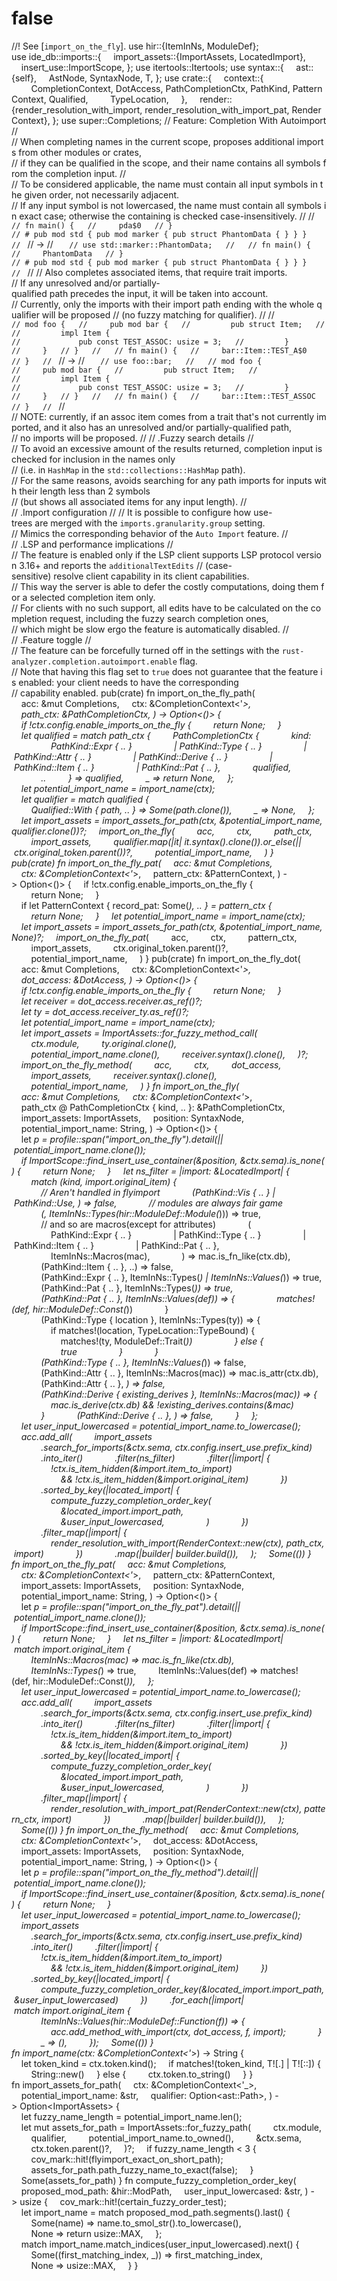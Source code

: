 # false
//! See [`import_on_the_fly`].   use hir::{ItemInNs, ModuleDef};   use ide_db::imports::{       import_assets::{ImportAssets, LocatedImport},       insert_use::ImportScope,   };   use itertools::Itertools;   use syntax::{       ast::{self},       AstNode, SyntaxNode, T,   };      use crate::{       context::{           CompletionContext, DotAccess, PathCompletionCtx, PathKind, PatternContext, Qualified,           TypeLocation,       },       render::{render_resolution_with_import, render_resolution_with_import_pat, RenderContext},   };      use super::Completions;      // Feature: Completion With Autoimport   //   // When completing names in the current scope, proposes additional imports from other modules or crates,   // if they can be qualified in the scope, and their name contains all symbols from the completion input.   //   // To be considered applicable, the name must contain all input symbols in the given order, not necessarily adjacent.   // If any input symbol is not lowercased, the name must contain all symbols in exact case; otherwise the containing is checked case-insensitively.   //   // ```   // fn main() {   //     pda$0   // }   // # pub mod std { pub mod marker { pub struct PhantomData { } } }   // ```   // ->   // ```   // use std::marker::PhantomData;   //   // fn main() {   //     PhantomData   // }   // # pub mod std { pub mod marker { pub struct PhantomData { } } }   // ```   //   // Also completes associated items, that require trait imports.   // If any unresolved and/or partially-qualified path precedes the input, it will be taken into account.   // Currently, only the imports with their import path ending with the whole qualifier will be proposed   // (no fuzzy matching for qualifier).   //   // ```   // mod foo {   //     pub mod bar {   //         pub struct Item;   //   //         impl Item {   //             pub const TEST_ASSOC: usize = 3;   //         }   //     }   // }   //   // fn main() {   //     bar::Item::TEST_A$0   // }   // ```   // ->   // ```   // use foo::bar;   //   // mod foo {   //     pub mod bar {   //         pub struct Item;   //   //         impl Item {   //             pub const TEST_ASSOC: usize = 3;   //         }   //     }   // }   //   // fn main() {   //     bar::Item::TEST_ASSOC   // }   // ```   //   // NOTE: currently, if an assoc item comes from a trait that's not currently imported, and it also has an unresolved and/or partially-qualified path,   // no imports will be proposed.   //   // .Fuzzy search details   //   // To avoid an excessive amount of the results returned, completion input is checked for inclusion in the names only   // (i.e. in `HashMap` in the `std::collections::HashMap` path).   // For the same reasons, avoids searching for any path imports for inputs with their length less than 2 symbols   // (but shows all associated items for any input length).   //   // .Import configuration   //   // It is possible to configure how use-trees are merged with the `imports.granularity.group` setting.   // Mimics the corresponding behavior of the `Auto Import` feature.   //   // .LSP and performance implications   //   // The feature is enabled only if the LSP client supports LSP protocol version 3.16+ and reports the `additionalTextEdits`   // (case-sensitive) resolve client capability in its client capabilities.   // This way the server is able to defer the costly computations, doing them for a selected completion item only.   // For clients with no such support, all edits have to be calculated on the completion request, including the fuzzy search completion ones,   // which might be slow ergo the feature is automatically disabled.   //   // .Feature toggle   //   // The feature can be forcefully turned off in the settings with the `rust-analyzer.completion.autoimport.enable` flag.   // Note that having this flag set to `true` does not guarantee that the feature is enabled: your client needs to have the corresponding   // capability enabled.   pub(crate) fn import_on_the_fly_path(       acc: &amp;mut Completions,       ctx: &amp;CompletionContext&lt;'_>,       path_ctx: &amp;PathCompletionCtx,   ) -> Option&lt;()> {       if !ctx.config.enable_imports_on_the_fly {           return None;       }       let qualified = match path_ctx {           PathCompletionCtx {               kind:                   PathKind::Expr { .. }                   | PathKind::Type { .. }                   | PathKind::Attr { .. }                   | PathKind::Derive { .. }                   | PathKind::Item { .. }                   | PathKind::Pat { .. },               qualified,               ..           } => qualified,           _ => return None,       };       let potential_import_name = import_name(ctx);       let qualifier = match qualified {           Qualified::With { path, .. } => Some(path.clone()),           _ => None,       };       let import_assets = import_assets_for_path(ctx, &amp;potential_import_name, qualifier.clone())?;          import_on_the_fly(           acc,           ctx,           path_ctx,           import_assets,           qualifier.map(|it| it.syntax().clone()).or_else(|| ctx.original_token.parent())?,           potential_import_name,       )   }      pub(crate) fn import_on_the_fly_pat(       acc: &amp;mut Completions,       ctx: &amp;CompletionContext&lt;'_>,       pattern_ctx: &amp;PatternContext,   ) -> Option&lt;()> {       if !ctx.config.enable_imports_on_the_fly {           return None;       }       if let PatternContext { record_pat: Some(_), .. } = pattern_ctx {           return None;       }          let potential_import_name = import_name(ctx);       let import_assets = import_assets_for_path(ctx, &amp;potential_import_name, None)?;          import_on_the_fly_pat_(           acc,           ctx,           pattern_ctx,           import_assets,           ctx.original_token.parent()?,           potential_import_name,       )   }      pub(crate) fn import_on_the_fly_dot(       acc: &amp;mut Completions,       ctx: &amp;CompletionContext&lt;'_>,       dot_access: &amp;DotAccess,   ) -> Option&lt;()> {       if !ctx.config.enable_imports_on_the_fly {           return None;       }       let receiver = dot_access.receiver.as_ref()?;       let ty = dot_access.receiver_ty.as_ref()?;       let potential_import_name = import_name(ctx);       let import_assets = ImportAssets::for_fuzzy_method_call(           ctx.module,           ty.original.clone(),           potential_import_name.clone(),           receiver.syntax().clone(),       )?;          import_on_the_fly_method(           acc,           ctx,           dot_access,           import_assets,           receiver.syntax().clone(),           potential_import_name,       )   }      fn import_on_the_fly(       acc: &amp;mut Completions,       ctx: &amp;CompletionContext&lt;'_>,       path_ctx @ PathCompletionCtx { kind, .. }: &amp;PathCompletionCtx,       import_assets: ImportAssets,       position: SyntaxNode,       potential_import_name: String,   ) -> Option&lt;()> {       let _p = profile::span("import_on_the_fly").detail(|| potential_import_name.clone());          if ImportScope::find_insert_use_container(&amp;position, &amp;ctx.sema).is_none() {           return None;       }          let ns_filter = |import: &amp;LocatedImport| {           match (kind, import.original_item) {               // Aren't handled in flyimport               (PathKind::Vis { .. } | PathKind::Use, _) => false,               // modules are always fair game               (_, ItemInNs::Types(hir::ModuleDef::Module(_))) => true,               // and so are macros(except for attributes)               (                   PathKind::Expr { .. }                   | PathKind::Type { .. }                   | PathKind::Item { .. }                   | PathKind::Pat { .. },                   ItemInNs::Macros(mac),               ) => mac.is_fn_like(ctx.db),               (PathKind::Item { .. }, ..) => false,                  (PathKind::Expr { .. }, ItemInNs::Types(_) | ItemInNs::Values(_)) => true,                  (PathKind::Pat { .. }, ItemInNs::Types(_)) => true,               (PathKind::Pat { .. }, ItemInNs::Values(def)) => {                   matches!(def, hir::ModuleDef::Const(_))               }                  (PathKind::Type { location }, ItemInNs::Types(ty)) => {                   if matches!(location, TypeLocation::TypeBound) {                       matches!(ty, ModuleDef::Trait(_))                   } else {                       true                   }               }               (PathKind::Type { .. }, ItemInNs::Values(_)) => false,                  (PathKind::Attr { .. }, ItemInNs::Macros(mac)) => mac.is_attr(ctx.db),               (PathKind::Attr { .. }, _) => false,                  (PathKind::Derive { existing_derives }, ItemInNs::Macros(mac)) => {                   mac.is_derive(ctx.db) &amp;&amp; !existing_derives.contains(&amp;mac)               }               (PathKind::Derive { .. }, _) => false,           }       };       let user_input_lowercased = potential_import_name.to_lowercase();          acc.add_all(           import_assets               .search_for_imports(&amp;ctx.sema, ctx.config.insert_use.prefix_kind)               .into_iter()               .filter(ns_filter)               .filter(|import| {                   !ctx.is_item_hidden(&amp;import.item_to_import)                       &amp;&amp; !ctx.is_item_hidden(&amp;import.original_item)               })               .sorted_by_key(|located_import| {                   compute_fuzzy_completion_order_key(                       &amp;located_import.import_path,                       &amp;user_input_lowercased,                   )               })               .filter_map(|import| {                   render_resolution_with_import(RenderContext::new(ctx), path_ctx, import)               })               .map(|builder| builder.build()),       );       Some(())   }      fn import_on_the_fly_pat_(       acc: &amp;mut Completions,       ctx: &amp;CompletionContext&lt;'_>,       pattern_ctx: &amp;PatternContext,       import_assets: ImportAssets,       position: SyntaxNode,       potential_import_name: String,   ) -> Option&lt;()> {       let _p = profile::span("import_on_the_fly_pat").detail(|| potential_import_name.clone());          if ImportScope::find_insert_use_container(&amp;position, &amp;ctx.sema).is_none() {           return None;       }          let ns_filter = |import: &amp;LocatedImport| match import.original_item {           ItemInNs::Macros(mac) => mac.is_fn_like(ctx.db),           ItemInNs::Types(_) => true,           ItemInNs::Values(def) => matches!(def, hir::ModuleDef::Const(_)),       };       let user_input_lowercased = potential_import_name.to_lowercase();          acc.add_all(           import_assets               .search_for_imports(&amp;ctx.sema, ctx.config.insert_use.prefix_kind)               .into_iter()               .filter(ns_filter)               .filter(|import| {                   !ctx.is_item_hidden(&amp;import.item_to_import)                       &amp;&amp; !ctx.is_item_hidden(&amp;import.original_item)               })               .sorted_by_key(|located_import| {                   compute_fuzzy_completion_order_key(                       &amp;located_import.import_path,                       &amp;user_input_lowercased,                   )               })               .filter_map(|import| {                   render_resolution_with_import_pat(RenderContext::new(ctx), pattern_ctx, import)               })               .map(|builder| builder.build()),       );       Some(())   }      fn import_on_the_fly_method(       acc: &amp;mut Completions,       ctx: &amp;CompletionContext&lt;'_>,       dot_access: &amp;DotAccess,       import_assets: ImportAssets,       position: SyntaxNode,       potential_import_name: String,   ) -> Option&lt;()> {       let _p = profile::span("import_on_the_fly_method").detail(|| potential_import_name.clone());          if ImportScope::find_insert_use_container(&amp;position, &amp;ctx.sema).is_none() {           return None;       }          let user_input_lowercased = potential_import_name.to_lowercase();          import_assets           .search_for_imports(&amp;ctx.sema, ctx.config.insert_use.prefix_kind)           .into_iter()           .filter(|import| {               !ctx.is_item_hidden(&amp;import.item_to_import)                   &amp;&amp; !ctx.is_item_hidden(&amp;import.original_item)           })           .sorted_by_key(|located_import| {               compute_fuzzy_completion_order_key(&amp;located_import.import_path, &amp;user_input_lowercased)           })           .for_each(|import| match import.original_item {               ItemInNs::Values(hir::ModuleDef::Function(f)) => {                   acc.add_method_with_import(ctx, dot_access, f, import);               }               _ => (),           });       Some(())   }      fn import_name(ctx: &amp;CompletionContext&lt;'_>) -> String {       let token_kind = ctx.token.kind();       if matches!(token_kind, T![.] | T![::]) {           String::new()       } else {           ctx.token.to_string()       }   }      fn import_assets_for_path(       ctx: &amp;CompletionContext&lt;'_>,       potential_import_name: &amp;str,       qualifier: Option&lt;ast::Path>,   ) -> Option&lt;ImportAssets> {       let fuzzy_name_length = potential_import_name.len();       let mut assets_for_path = ImportAssets::for_fuzzy_path(           ctx.module,           qualifier,           potential_import_name.to_owned(),           &amp;ctx.sema,           ctx.token.parent()?,       )?;       if fuzzy_name_length &lt; 3 {           cov_mark::hit!(flyimport_exact_on_short_path);           assets_for_path.path_fuzzy_name_to_exact(false);       }       Some(assets_for_path)   }      fn compute_fuzzy_completion_order_key(       proposed_mod_path: &amp;hir::ModPath,       user_input_lowercased: &amp;str,   ) -> usize {       cov_mark::hit!(certain_fuzzy_order_test);       let import_name = match proposed_mod_path.segments().last() {           Some(name) => name.to_smol_str().to_lowercase(),           None => return usize::MAX,       };       match import_name.match_indices(user_input_lowercased).next() {           Some((first_matching_index, _)) => first_matching_index,           None => usize::MAX,       }   }
